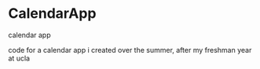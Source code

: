 # CalendarApp
calendar app 

code for a calendar app i created over the summer, after my freshman year at ucla
